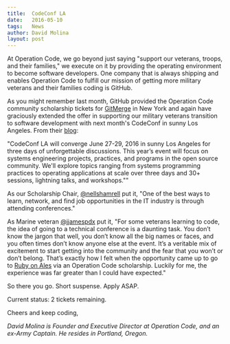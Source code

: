 ```yaml
---
title:  CodeConf LA
date:   2016-05-10
tags:   News
author: David Molina
layout: post
---
```


At Operation Code, we go beyond just saying "support our veterans, troops, and their families," we execute on it by providing the operating environment to become software developers. One company that is always shipping and enables Operation Code to fulfill our mission of getting more military veterans and their families coding is GitHub.

As you might remember last month, GitHub provided the Operation Code community scholarship tickets for [GitMerge](http://git-merge.com/) in New York and again have graciously extended the offer in supporting our military veterans transition to software development with next month's CodeConf in sunny Los Angeles. From their [blog](https://github.com/blog/2121-codeconf-la-tickets-are-now-on-sale):

"CodeConf LA will converge June 27-29, 2016 in sunny Los Angeles for three days of unforgettable discussions. This year’s event will focus on systems engineering projects, practices, and programs in the open source community. We'll explore topics ranging from systems programming practices to operating applications at scale over three days and 30+ sessions, lightning talks, and workshops.""

As our Scholarship Chair, [@nellshamrell](https://twitter.com/nellshamrell) put it, "One of the best ways to learn, network, and find job opportunities in the IT industry is through attending conferences."

As Marine veteran [@jjamespdx](https://twitter.com/jjamespdx) put it, "For some veterans learning to code, the idea of going to a technical conference is a daunting task. You don’t know the jargon that well, you don’t know all the big names or faces, and you often times don’t know anyone else at the event. It’s a veritable mix of excitement to start getting into the community and the fear that you won’t or don’t belong. That’s exactly how I felt when the opportunity came up to go to [Ruby on Ales](https://operationcode.org/blog/2016/04/26/ruby-on-ales-2016.html) via an Operation Code scholarship. Luckily for me, the experience was far greater than I could have expected."

So there you go. Short suspense. Apply ASAP.

Current status: 2 tickets remaining.  

Cheers and keep coding,

*David Molina is Founder and Executive Director at Operation Code, and an ex-Army Captain. He resides in Portland, Oregon.*
